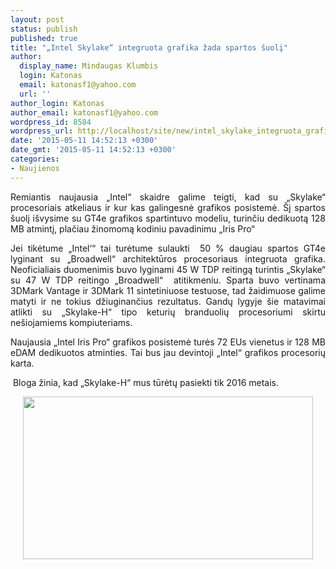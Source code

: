 ```yaml
---
layout: post
status: publish
published: true
title: "„Intel Skylake“ integruota grafika žada spartos šuolį"
author:
  display_name: Mindaugas Klumbis
  login: Katonas
  email: katonasf1@yahoo.com
  url: ''
author_login: Katonas
author_email: katonasf1@yahoo.com
wordpress_id: 8584
wordpress_url: http://localhost/site/new/intel_skylake_integruota_grafika_zada_spartos_suoli/
date: '2015-05-11 14:52:13 +0300'
date_gmt: '2015-05-11 14:52:13 +0300'
categories:
- Naujienos
---
```

<p style="text-align: justify;">
	Remiantis naujausia &bdquo;Intel&ldquo; skaidre galime teigti, kad su &bdquo;Skylake&ldquo; procesoriais atkeliaus ir kur kas galingesnė grafikos posistemė. &Scaron;į spartos &scaron;uolį i&scaron;vysime su GT4e grafikos spartintuvo modeliu, turinčiu dedikuotą 128 MB atmintį, plačiau žinomomą kodiniu pavadinimu &bdquo;Iris Pro&ldquo;</p>
<p style="text-align: justify;">
	Jei tikėtume &bdquo;Intel&lsquo;&ldquo; tai turėtume sulaukti&nbsp; 50 % daugiau spartos GT4e lyginant su &bdquo;Broadwell&ldquo; architektūros procesoriaus integruota grafika. Neoficialiais duomenimis buvo lyginami 45 W TDP reitingą turintis &bdquo;Skylake&ldquo; su 47 W TDP reitingo &bdquo;Broadwell&ldquo; &nbsp;atitikmeniu. Sparta buvo vertinama 3DMark Vantage ir 3DMark 11 sintetiniuose testuose, tad žaidimuose galime matyti ir ne tokius džiuginančius rezultatus. Gandų lygyje &scaron;ie matavimai atlikti su &bdquo;Skylake-H&ldquo; tipo keturių branduolių procesoriumi skirtu ne&scaron;iojamiems kompiuteriams.</p>
<p style="text-align: justify;">
	Naujausia &bdquo;Intel Iris Pro&ldquo; grafikos posistemė turės 72 EUs vienetus ir 128 MB eDAM dedikuotos atminties. Tai bus jau devintoji &bdquo;Intel&ldquo; grafikos procesorių karta.</p>
<p style="text-align: justify;">
	&nbsp;Bloga žinia, kad &bdquo;Skylake-H&ldquo; mus tūrėtų pasiekti tik 2016 metais.&nbsp;</p>
<p style="text-align: center;">
	<a href="http://technews.lt/userfiles/vfth6wgd (1).png"><img alt="" src="http://technews.lt/userfiles/vfth6wgd (1).png" style="width: 464px; height: 260px;" /></a></p>
